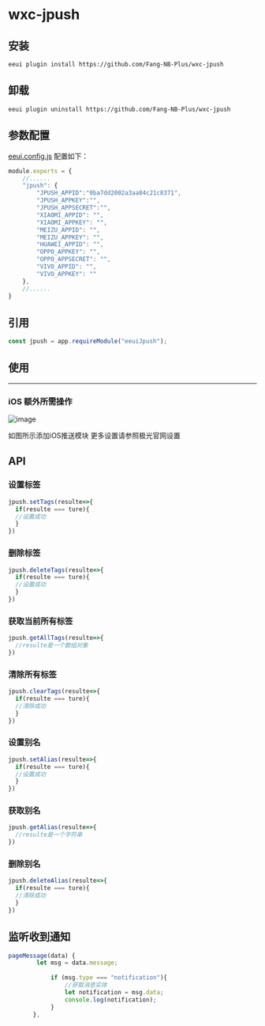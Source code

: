 # wxc-jpush

## 安装

```shell script
eeui plugin install https://github.com/Fang-NB-Plus/wxc-jpush
```

## 卸载

```shell script
eeui plugin uninstall https://github.com/Fang-NB-Plus/wxc-jpush
```

## 参数配置

[eeui.config.js](https://eeui.app/guide/config.html) 配置如下：

```js
module.exports = {
    //......
    "jpush": {
		"JPUSH_APPID":"0ba7dd2002a3aa84c21c8371",
		"JPUSH_APPKEY":"",
		"JPUSH_APPSECRET":"",
		"XIAOMI_APPID": "",
		"XIAOMI_APPKEY": "",
		"MEIZU_APPID": "",
		"MEIZU_APPKEY": "",
		"HUAWEI_APPID": "",
		"OPPO_APPKEY": "",
		"OPPO_APPSECRET": "",
		"VIVO_APPID": "",
		"VIVO_APPKEY": ""
	},
    //......
}
```

## 引用

```js
const jpush = app.requireModule("eeuiJpush");
```
## 使用
----
### iOS 额外所需操作

![image](https://console.eeui.app/uploads/picture/1/202104/f93431ecd2301c5f7b1de173d4a8ff20.jpg)

如图所示添加iOS推送模块 更多设置请参照极光官网设置

## API

### 设置标签
```js
jpush.setTags(resulte=>{
  if(resulte === ture){
  //设置成功
  }
})
```

### 删除标签
```js
jpush.deleteTags(resulte=>{
  if(resulte === ture){
  //设置成功
  }
})
```

### 获取当前所有标签
```js
jpush.getAllTags(resulte=>{
  //resulte是一个数组对象
})
```

### 清除所有标签
```js
jpush.clearTags(resulte=>{
  if(resulte === ture){
  //清除成功
  }
})
```

### 设置别名
```js
jpush.setAlias(resulte=>{
  if(resulte === ture){
  //设置成功
  }
})
```

### 获取别名
```js
jpush.getAlias(resulte=>{
  //resulte是一个字符串
})
```

### 删除别名
```js
jpush.deleteAlias(resulte=>{
  if(resulte === ture){
  //清除成功
  }
})
```

## 监听收到通知

```js
pageMessage(data) {
  		let msg = data.message;
            
            if (msg.type === "notification"){
                //获取消息实体
                let notification = msg.data;
                console.log(notification);
            }
       },
```